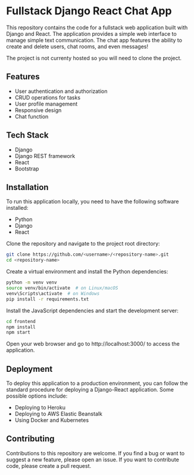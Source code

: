 # Fullstack Django React Chat App 

This repository contains the code for a fullstack web application built with Django and React. The application provides a simple web interface to manage simple text communication.
The chat app features the ability to create and delete users, chat rooms, and even messages!

The project is not currenty hosted so you will need to clone the project. 


## Features

- User authentication and authorization
- CRUD operations for tasks
- User profile management
- Responsive design
- Chat function 

## Tech Stack

- Django
- Django REST framework
- React
- Bootstrap


## Installation

To run this application locally, you need to have the following software installed:

- Python 
- Django
- React


Clone the repository and navigate to the project root directory:

```bash
git clone https://github.com/<username>/<repository-name>.git
cd <repository-name>
```

Create a virtual environment and install the Python dependencies:

```bash
python -m venv venv
source venv/bin/activate  # on Linux/macOS
venv\Scripts\activate  # on Windows
pip install -r requirements.txt
```

Install the JavaScript dependencies and start the development server:

```bash
cd frontend
npm install
npm start
```

Open your web browser and go to http://localhost:3000/ to access the application.

## Deployment

To deploy this application to a production environment, you can follow the standard procedure for deploying a Django-React application. Some possible options include:

- Deploying to Heroku
- Deploying to AWS Elastic Beanstalk
- Using Docker and Kubernetes

## Contributing

Contributions to this repository are welcome. If you find a bug or want to suggest a new feature, please open an issue. If you want to contribute code, please create a pull request.
